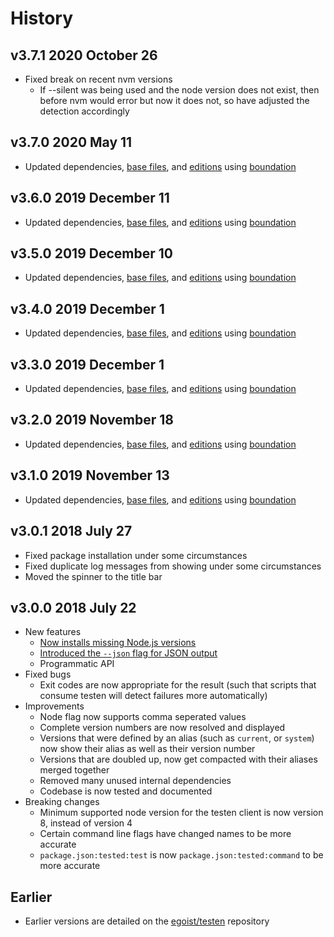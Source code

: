 # History

## v3.7.1 2020 October 26

-   Fixed break on recent nvm versions
    -   If --silent was being used and the node version does not exist, then before nvm would error but now it does not, so have adjusted the detection accordingly

## v3.7.0 2020 May 11

-   Updated dependencies, [base files](https://github.com/bevry/base), and [editions](https://editions.bevry.me) using [boundation](https://github.com/bevry/boundation)

## v3.6.0 2019 December 11

-   Updated dependencies, [base files](https://github.com/bevry/base), and [editions](https://editions.bevry.me) using [boundation](https://github.com/bevry/boundation)

## v3.5.0 2019 December 10

-   Updated dependencies, [base files](https://github.com/bevry/base), and [editions](https://editions.bevry.me) using [boundation](https://github.com/bevry/boundation)

## v3.4.0 2019 December 1

-   Updated dependencies, [base files](https://github.com/bevry/base), and [editions](https://editions.bevry.me) using [boundation](https://github.com/bevry/boundation)

## v3.3.0 2019 December 1

-   Updated dependencies, [base files](https://github.com/bevry/base), and [editions](https://editions.bevry.me) using [boundation](https://github.com/bevry/boundation)

## v3.2.0 2019 November 18

-   Updated dependencies, [base files](https://github.com/bevry/base), and [editions](https://editions.bevry.me) using [boundation](https://github.com/bevry/boundation)

## v3.1.0 2019 November 13

-   Updated dependencies, [base files](https://github.com/bevry/base), and [editions](https://editions.bevry.me) using [boundation](https://github.com/bevry/boundation)

## v3.0.1 2018 July 27

-   Fixed package installation under some circumstances
-   Fixed duplicate log messages from showing under some circumstances
-   Moved the spinner to the title bar

## v3.0.0 2018 July 22

-   New features
    -   [Now installs missing Node.js versions](https://github.com/egoist/testen/issues/15)
    -   [Introduced the `--json` flag for JSON output](https://github.com/egoist/testen/issues/19)
    -   Programmatic API
-   Fixed bugs
    -   Exit codes are now appropriate for the result (such that scripts that consume testen will detect failures more automatically)
-   Improvements
    -   Node flag now supports comma seperated values
    -   Complete version numbers are now resolved and displayed
    -   Versions that were defined by an alias (such as `current`, or `system`) now show their alias as well as their version number
    -   Versions that are doubled up, now get compacted with their aliases merged together
    -   Removed many unused internal dependencies
    -   Codebase is now tested and documented
-   Breaking changes
    -   Minimum supported node version for the testen client is now version 8, instead of version 4
    -   Certain command line flags have changed names to be more accurate
    -   `package.json:tested:test` is now `package.json:tested:command` to be more accurate

## Earlier

-   Earlier versions are detailed on the [egoist/testen](https://github.com/egoist/testen) repository
